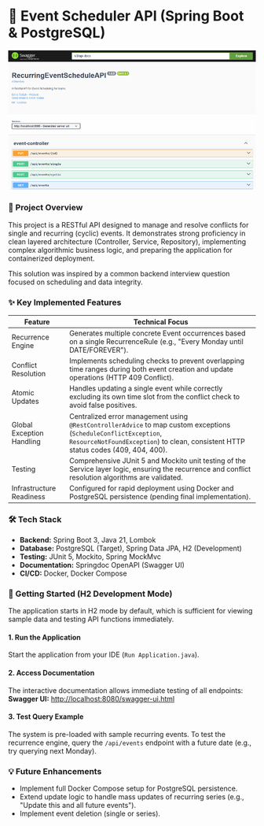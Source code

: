 # 📅 Event Scheduler API (Spring Boot & PostgreSQL)
![API Demo Gif of Scheduler Functionality](eventapi-swagger-demo.gif)
### 📌 Project Overview
This project is a RESTful API designed to manage and resolve conflicts for single and recurring (cyclic) events. It demonstrates strong proficiency in clean layered architecture (Controller, Service, Repository), implementing complex algorithmic business logic, and preparing the application for containerized deployment.

This solution was inspired by a common backend interview question focused on scheduling and data integrity.

### ✨ Key Implemented Features

| Feature                   | Technical Focus                                                                                                                                                                                        |
|---------------------------|--------------------------------------------------------------------------------------------------------------------------------------------------------------------------------------------------------|
| Recurrence Engine         | Generates multiple concrete Event occurrences based on a single RecurrenceRule (e.g., "Every Monday until DATE/FOREVER").                                                                              |
| Conflict Resolution       | Implements scheduling checks to prevent overlapping time ranges during both event creation and update operations (HTTP 409 Conflict).                                                                  |
| Atomic Updates            | Handles updating a single event while correctly excluding its own time slot from the conflict check to avoid false positives.                                                                          |
| Global Exception Handling | Centralized error management using `@RestControllerAdvice` to map custom exceptions (`ScheduleConflictException`, `ResourceNotFoundException`) to clean, consistent HTTP status codes (409, 404, 400). |
| Testing                   | Comprehensive JUnit 5 and Mockito unit testing of the Service layer logic, ensuring the recurrence and conflict resolution algorithms are validated.                                                   |
| Infrastructure Readiness  | Configured for rapid deployment using Docker and PostgreSQL persistence (pending final implementation).                                                                                                |

### 🛠️ Tech Stack
- **Backend:** Spring Boot 3, Java 21, Lombok
- **Database:** PostgreSQL (Target), Spring Data JPA, H2 (Development)
- **Testing:** JUnit 5, Mockito, Spring MockMvc
- **Documentation:** Springdoc OpenAPI (Swagger UI)
- **CI/CD:** Docker, Docker Compose

### 🚀 Getting Started (H2 Development Mode)
The application starts in H2 mode by default, which is sufficient for viewing sample data and testing API functions immediately.

#### 1. Run the Application
Start the application from your IDE (`Run Application.java`).

#### 2. Access Documentation
The interactive documentation allows immediate testing of all endpoints:  
**Swagger UI:** [http://localhost:8080/swagger-ui.html](http://localhost:8080/swagger-ui.html)

#### 3. Test Query Example
The system is pre-loaded with sample recurring events. To test the recurrence engine, query the `/api/events` endpoint with a future date (e.g., try querying next Monday).

### 💡 Future Enhancements
- Implement full Docker Compose setup for PostgreSQL persistence.
- Extend update logic to handle mass updates of recurring series (e.g., "Update this and all future events").
- Implement event deletion (single or series).  
